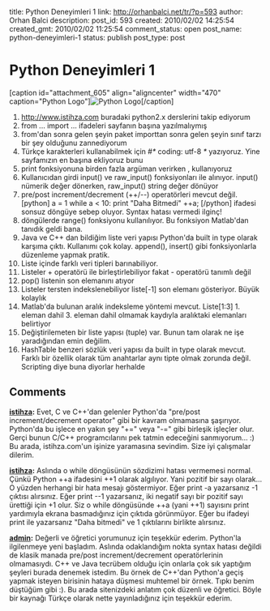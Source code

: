 title: Python Deneyimleri 1
link: http://orhanbalci.net/tr/?p=593
author: Orhan Balci
description: 
post_id: 593
created: 2010/02/02 14:25:54
created_gmt: 2010/02/02 11:25:54
comment_status: open
post_name: python-deneyimleri-1
status: publish
post_type: post

# Python Deneyimleri 1

[caption id="attachment_605" align="aligncenter" width="470" caption="Python Logo"]![Python Logo](/wp-content/uploads/python_logo.png)[/caption] 

  1. <http://www.istihza.com> buradaki python2.x derslerini takip ediyorum
  2. from ... import ... ifadeleri sayfanın başına yazılmalıymış
  3. from'dan sonra gelen şeyin paket importtan sonra gelen şeyin sınıf tarzı bir şey olduğunu zannediyorum
  4. Türkçe karakterleri kullanabilmek için #_*_ coding: utf-8 _*_ yazıyoruz. Yine sayfamızın en başına ekliyoruz bunu
  5. print fonksiyonuna birden fazla argüman verirken , kullanıyoruz
  6. Kullanıcıdan girdi input() ve raw_input() fonksiyonları ile alınıyor. input() nümerik değer dönerken, raw_input() string değer dönüyor
  7. pre/post increment/decrement (++/--) operatörleri mevcut değil. [python] a = 1 while a < 10: print "Daha Bitmedi" ++a; [/python] ifadesi sonsuz döngüye sebep oluyor. Syntax hatası vermedi ilginç!
  8. döngülerde range() fonksiyonu kullanılıyor. Bu fonksiyon Matlab'dan tanıdık geldi bana.
  9. Java ve C++ dan bildiğim liste veri yapısı Python'da built in type olarak karşıma çıktı. Kullanımı çok kolay. append(), insert() gibi fonksiyonlarla düzenleme yapmak pratik.
  10. Liste içinde farklı veri tipleri barınabiliyor.
  11. Listeler + operatörü ile birleştirlebiliyor fakat - operatörü tanımlı değil
  12. pop() listenin son elemanını atıyor
  13. Listeler tersten indekslenebiliyor liste[-1] son elemanı gösteriyor. Büyük kolaylık
  14. Matlab'da bulunan aralık indeksleme yöntemi mevcut. Liste[1:3] 1. eleman dahil 3. eleman dahil olmamak kaydıyla aralıktaki elemanları belirtiyor
  15. Değiştirilemeten bir liste yapısı (tuple) var. Bunun tam olarak ne işe yaradığından emin değilim.
  16. HashTable benzeri sözlük veri yapısı da built in type olarak mevcut. Farklı bir özellik olarak tüm anahtarlar aynı tipte olmak zorunda değil. Scripting diye buna diyorlar herhalde

## Comments

**[istihza](#2183 "2010-02-04 18:33:40"):** Evet, C ve C++'dan gelenler Python'da "pre/post increment/decrement operator" gibi bir kavram olmamasına şaşırıyor. Python'da bu işlece en yakın şey "+=" veya "-=" gibi birleşik işleçler olur. Gerçi bunun C/C++ programcılarını pek tatmin edeceğini sanmıyorum... :) Bu arada, istihza.com'un işinize yaramasına sevindim. Size iyi çalışmalar dilerim.

**[istihza](#2181 "2010-02-04 16:34:15"):** Aslında o while döngüsünün sözdizimi hatası vermemesi normal. Çünkü Python ++a ifadesini ++1 olarak algılıyor. Yani pozitif bir sayı olarak... O yüzden herhangi bir hata mesajı göstermiyor. Eğer print -a yazarsanız -1 çıktısı alırsınız. Eğer print --1 yazarsanız, iki negatif sayı bir pozitif sayı ürettiği için +1 olur. Siz o while döngüsünde ++a (yani ++1) sayısını print yardımıyla ekrana basmadığınız için çıktıda görünmüyor. Eğer bu ifadeyi print ile yazarsanız "Daha bitmedi" ve 1 çıktılarını birlikte alırsınız.

**[admin](#2182 "2010-02-04 17:24:20"):** Değerli ve öğretici yorumunuz için teşekkür ederim. Python'la ilgilenmeye yeni başladım. Aslında odaklandığım nokta syntax hatası değildi de klasik manada pre/post increment/decrement operatörlerinin olmamasıydı. C++ ve Java tecrübem olduğu için onlarla çok sık yaptığım şeyleri burada denemek istedim. Bu örnek de C++'dan Python'a geçiş yapmak isteyen birisinin hataya düşmesi muhtemel bir örnek. Tıpkı benim düştüğüm gibi :). Bu arada sitenizdeki anlatım çok düzenli ve öğretici. Böyle bir kaynağı Türkçe olarak nette yayınladığınız için teşekkür ederim.

